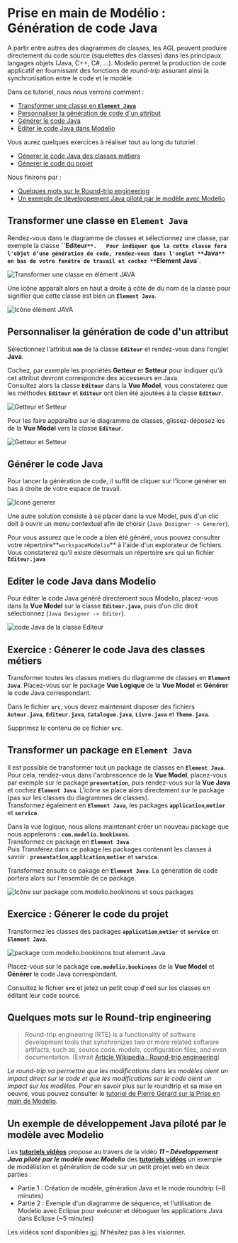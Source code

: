 # Prise en main de Modélio : Génération de code Java
<!-- => retour à la ligne, 2 espaces .... -->


A partir entre autres des diagrammes de classes, les AGL peuvent produire directement du code source (squelettes des classes) dans les principaux langages objets (Java, C++, C#, ...). Modelio permet la production de code applicatif en fournissant des fonctions de *round-trip* assurant ainsi la synchronisation entre le code et le modèle.


Dans ce tutoriel, nous nous verrons comment :

* [Transformer une classe en **`Element Java`**](#transformerClasseEltJav)
* [Personnaliser la génération de code d'un attribut](#personnaliserAttributJava)
* [Générer le code Java](#genererCodeJava)
* [Editer le code Java dans Modelio](#editerCodeJava)


Vous aurez quelques exercices à réaliser tout au long du tutoriel :

* [Génerer le code Java des classes métiers](#aVosCrayons_Exo1)
* [Génerer le code du projet](#aVosCrayons_Exo2)

Nous finirons par :

* [Quelques mots sur le Round-trip engineering](#roundTrip)
* [Un exemple de développement Java piloté par le modèle avec Modelio](#exemple_DevJavaPiloteModele)


## Transformer une classe en **`Element Java`** <a id="transformerClasseEltJava"></a>

Rendez-vous dans le diagramme de classes et sélectionnez une classe, par exemple la classe **``Editeur`**.  
Pour indiquer que la cette classe fera l'objet d’une génération de code, rendez-vous dans l'onglet **`Java`** en bas de votre fenêtre de travail et cochez **`Element Java`**.

![Transformer une classe en élément JAVA](images/GenerationCode_ElementJava_Classe.png)


Une icône apparaît alors en haut à droite à côté de du nom de la classe pour signifier que cette classe est bien un **`Element Java`**.

![Icône élément JAVA](images/GenerationCode_ElementJava_Classe_Icone.png)


## Personnaliser la génération de code d'un attribut <a id="personnaliserAttributJava"></a>

Sélectionnez l'attribut **`nom`** de la classe **`Editeur`** et rendez-vous dans l'onglet **Java**.

Cochez, par exemple les propriétés **Getteur** et **Setteur** pour indiquer qu'à cet attribut devront correspondre des accesseurs en Java.  
Consultez alors la classe **`Editeur`** dans la **Vue Model**, vous constaterez que les méthodes
**`Editeur`** et **`Editeur`** ont bien été ajoutées à la classe **`Editeur`**.

![Getteur et Setteur](images/GenerationCode_GetteurSetteur.png)

Pour les faire apparaître sur le diagramme de classes, glissez-déposez les de la **Vue Model** vers la classe **`Editeur`**.

![Getteur et Setteur](images/GenerationCode_GetteurSetteur_DC.png)


## Générer le code Java <a id="genererCodeJava"></a>

Pour lancer la génération de code, il suffit de cliquer sur l'îcone générer en bas à droite de votre espace de travail.

![Icone generer](images/GenerationCode_IconeGenerer.png)

Une autre solution consiste à se placer dans la vue Model, puis d'un clic doit à ouvrir un menu contextuel afin de choisir (`Java Designer -> Generer`).

Pour vous assurez que le code a bien été généré, vous pouvez consulter votre répertoire**`workspaceModelio`** à l'aide d'un explorateur de fichiers. Vous constaterez qu'il existe désormais un répertoire **`src`** qui un fichier **`Editeur.java`**


## Editer le code Java dans Modelio <a id="editerCodeJava"></a>

Pour éditer le code Java généré directement sous Modelio, placez-vous dans la **Vue Model** sur la classe **`Editeur.java`**, puis d'un clic droit sélectionnez (`Java Designer -> Editer`).

![code Java de la classe Editeur](images/GenerationCode_EditeurJava.png)


 


## Exercice : Génerer le code Java des classes métiers <a id="aVosCrayons_Exo1"></a>

Transformer toutes les classes metiers du diagramme de classes en **`Element Java`**. 
Placez-vous sur le package **Vue Logique** de la **Vue Model** et **Générer** le code Java correspondant.

Dans le fichier **`src`**, vous devez maintenant disposer des fichiers **`Auteur.java`**, **`Editeur.java`**, **`Catalogue.java`**, **`Livre.java`** et **`Theme.java`**.

Supprimez le contenu de ce fichier **`src`**.



## Transformer un package en **`Element Java`** <a id="transformerPackageEltJava"></a>

Il est possible de transformer tout un package de classes en **`Element Java`**.  
Pour cela, rendez-vous dans l'arobrescence de la **Vue Model**, placez-vous par exemple sur le package **`presentation`**, puis rendez-vous sur la **Vue Java** et cochez **`Element Java`**.
L'icône se place alors directement sur le package (pas sur les classes du diagrammes de classes).  
Transformez également en **`Element Java`**, les packages **`application`**,**`metier`** et **`service`**.


Dans la vue logique, nous allons maintenant créer un nouveau package que nous appelerons :
**`com.modelio.bookinons`**.   
Transformez ce package en **`Element Java`**.  
Puis Transférez dans ce pakage les packages contenant les classes à savoir : **`presentation`**,**`application`**,**`metier`** et **`service`**.

Transformez ensuite ce pakage en **`Element Java`**. 
La génération de code portera alors sur l'ensemble de ce package.

![Icône sur package com.modelio.bookinons et sous packages](images/GenerationCode_Package.png)



## Exercice : Génerer le code du projet <a id="aVosCrayons_Exo2"></a>

Transformez les classes des packages **`application`**,**`metier`** et **`service`** en **`Element Java`**.

![package com.modelio.bookinons tout element Java](images/GenerationCode_ArborescenceToutJava.png)

Placez-vous sur le package **`com.modelio.bookinons`** de la **Vue Model** et **Générer** le code Java correspondant.

Consultez le fichier **`src`** et jetez un petit coup d'oeil sur les classes en éditant leur code source.

## Quelques mots sur le Round-trip engineering <a id="roundTrip"></a>

> Round-trip engineering (RTE) is a functionality of software development tools that synchronizes two or more related software artifacts, such as, source code, models, configuration files, and even documentation.
(Extrait [Article Wikipedia : Round-trip engineering](https://en.wikipedia.org/wiki/Round-trip_engineering))

*Le round-trip va permettre que les modifications dans les modèles aient un impact direct sur le code et que les modifications sur le code aient un impact sur les modèles.*
Pour en savoir plus sur le roundtrip et sa mise en oeuvre, vous pouvez consulter le [tutoriel de Pierre Gerard sur la Prise en main de Modelio](http://lipn.univ-paris13.fr/~gerard/uml-s2/uml-td03.html).



## Un exemple de développement Java piloté par le modèle avec Modelio <a id="exemple_DevJavaPiloteModele"></a>

Les [**tutoriels vidéos**](http://archive.modeliosoft.com/fr/quick-tour-fr/modelio-video-tutorials.html) propose au travers de la vidéo ***11 – Développement Java piloté par le modèle avec Modelio*** des [**tutoriels vidéos**](http://archive.modeliosoft.com/fr/quick-tour-fr/modelio-video-tutorials.html) un exemple de modélistion et génération de code sur un petit projet web en deux parties :

* Partie 1 : Création de modèle, génération Java et le mode roundtrip (~8 minutes)
* Partie 2 : Exemple d'un diagramme de séquence, et l'utilisation de Modelio avec Eclipse pour exécuter et déboguer les applications Java dans Eclipse (~5 minutes)

Les vidéos sont disponibles [ici](http://archive.modeliosoft.com/fr/quick-tour-fr/modelio-video-tutorials/109.html). N'hésitez pas à les visionner.


